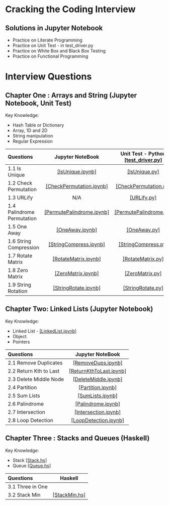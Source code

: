 # Cracking the Coding Interview 
## Solutions in Jupyter Notebook
- Practice on Literate Programming
- Practice on Unit Test - in test_driver.py
- Practice on White Box and Black Box Testing
- Practice on Functional Programming
# Interview Questions
## Chapter One : Arrays and String (Jupyter Notebook, Unit Test)
Key Knowledge:
- Hash Table or Dictionary
- Array, 1D and 2D
- String manipulation
- Regular Expression

| Questions | Jupyter NoteBook | Unit Test - Python [[test_driver.py]](https://github.com/cd155/Cracking_Coding_Interview/blob/master/01_ArrayAndString/Python/test_driver.py) | 
| :---        |:----:|    :----:   | 
| 1.1 Is Unique | [[IsUnique.ipynb]](https://github.com/cd155/Cracking_Coding_Interview/blob/master/01_ArrayAndString/Notebook/IsUnique.ipynb) | [[IsUnique.py]](https://github.com/cd155/Cracking_Coding_Interview/blob/master/01_ArrayAndString/Python/IsUnique.py) |
| 1.2 Check Permutation | [[CheckPermutation.ipynb]](https://github.com/cd155/Cracking_Coding_Interview/blob/master/01_ArrayAndString/Notebook/CheckPermutation.ipynb) | [[CheckPermutation.py]](https://github.com/cd155/Cracking_Coding_Interview/blob/master/01_ArrayAndString/Python/CheckPermutation.py) |
| 1.3 URLify | N/A | [[URLify.py]](https://github.com/cd155/Cracking_Coding_Interview/blob/master/01_ArrayAndString/Python/URLify.py) |
| 1.4 Palindrome Permutation | [[PermutePalindrome.ipynb]](https://github.com/cd155/Cracking_Coding_Interview/blob/master/01_ArrayAndString/Notebook/PermutePalindrome.ipynb) | [[PermutePalindrome.py]](https://github.com/cd155/Cracking_Coding_Interview/blob/master/01_ArrayAndString/Python/PermutePalindrome.py) |
| 1.5 One Away | [[OneAway.ipynb]](https://github.com/cd155/Cracking_Coding_Interview/blob/master/01_ArrayAndString/Notebook/OneAway.ipynb) | [[OneAway.py]](https://github.com/cd155/Cracking_Coding_Interview/blob/master/01_ArrayAndString/Python/OneAway.py) |
| 1.6 String Compression | [[StringCompress.ipynb]](https://github.com/cd155/Cracking_Coding_Interview/blob/master/01_ArrayAndString/Notebook/StringCompress.ipynb) | [[StringCompress.py]](https://github.com/cd155/Cracking_Coding_Interview/blob/master/01_ArrayAndString/Python/StringCompress.py) |
| 1.7 Rotate Matrix | [[RotateMatrix.ipynb]](https://github.com/cd155/Cracking_Coding_Interview/blob/master/01_ArrayAndString/Notebook/RotateMatrix.ipynb) | [[RotateMatrix.py]](https://github.com/cd155/Cracking_Coding_Interview/blob/master/01_ArrayAndString/Python/RotateMatrix.py) |
| 1.8 Zero Matrix | [[ZeroMatrix.ipynb]](https://github.com/cd155/Cracking_Coding_Interview/blob/master/01_ArrayAndString/Notebook/ZeroMatrix.ipynb) | [[ZeroMatrix.py]](https://github.com/cd155/Cracking_Coding_Interview/blob/master/01_ArrayAndString/Python/ZeroMatrix.py) |
| 1.9 String Rotation | [[StringRotate.ipynb]](https://github.com/cd155/Cracking_Coding_Interview/blob/master/01_ArrayAndString/Notebook/StringRotate.ipynb) | [[StringRotate.py]](https://github.com/cd155/Cracking_Coding_Interview/blob/master/01_ArrayAndString/Python/StringRotate.py) |

## Chapter Two: Linked Lists (Jupyter Notebook)
Key Knowledge:
- Linked List - [[LinkedList.ipynb]](https://github.com/cd155/Cracking_Coding_Interview/blob/master/02_LinkedList/LinkedList.ipynb)
- Object
- Pointers

| Questions | Jupyter NoteBook |
| :---        |:----:|
| 2.1 Remove Duplicates | [[RemoveDups.ipynb]](https://github.com/cd155/Cracking_Coding_Interview/blob/master/02_LinkedList/RemoveDups.ipynb) |
| 2.2 Return Kth to Last | [[ReturnKthToLast.ipynb]](https://github.com/cd155/Cracking_Coding_Interview/blob/master/02_LinkedList/ReturnKthToLast.ipynb) |
| 2.3 Delete Middle Node | [[DeleteMiddle.ipynb]](https://github.com/cd155/Cracking_Coding_Interview/blob/master/02_LinkedList/DeleteMiddle.ipynb) |
| 2.4 Partition | [[Partition.ipynb]](https://github.com/cd155/Cracking_Coding_Interview/blob/master/02_LinkedList/Partition.ipynb) |
| 2.5 Sum Lists | [[SumLists.ipynb]](https://github.com/cd155/Cracking_Coding_Interview/blob/master/02_LinkedList/SumLists.ipynb) |
| 2.6 Palindrome | [[Palindrome.ipynb]](https://github.com/cd155/Cracking_Coding_Interview/blob/master/02_LinkedList/Palindrome.ipynb) |
| 2.7 Intersection | [[Intersection.ipynb]](https://github.com/cd155/Cracking_Coding_Interview/blob/master/02_LinkedList/Intersection.ipynb) |
| 2.8 Loop Detection | [[LoopDetection.ipynb]](https://github.com/cd155/Cracking_Coding_Interview/blob/master/02_LinkedList/LoopDetection.ipynb) |

## Chapter Three : Stacks and Queues (Haskell)
Key Knowledge:
- Stack [[Stack.hs]](https://github.com/cd155/Cracking_Coding_Interview/blob/master/StacksAndQueues/Structure/Stack.hs)
- Queue [[Queue.hs]](https://github.com/cd155/Cracking_Coding_Interview/blob/master/StacksAndQueues/Structure/Queue.hs)

| Questions | Haskell |
| :---        |:----:|
| 3.1 Three in One | |
| 3.2 Stack Min | [[StackMin.hs]](https://github.com/cd155/Cracking_Coding_Interview/blob/master/StackAndQueue/StackMin.hs) |